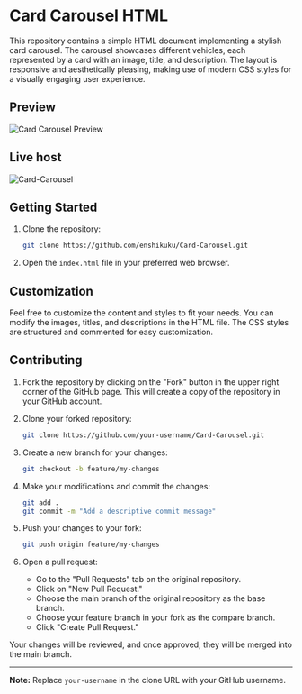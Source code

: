# Card Carousel HTML

This repository contains a simple HTML document implementing a stylish card carousel. The carousel showcases different vehicles, each represented by a card with an image, title, and description. The layout is responsive and aesthetically pleasing, making use of modern CSS styles for a visually engaging user experience.

## Preview

![Card Carousel Preview](https://res.cloudinary.com/dlkqilyi0/image/upload/v1700560953/main_gzqqhn.png)

## Live host

![Card-Carousel](https://res.cloudinary.com)

## Getting Started

1. Clone the repository:

   ```bash
   git clone https://github.com/enshikuku/Card-Carousel.git
   ```

2. Open the `index.html` file in your preferred web browser.

## Customization

Feel free to customize the content and styles to fit your needs. You can modify the images, titles, and descriptions in the HTML file. The CSS styles are structured and commented for easy customization.

## Contributing

1. Fork the repository by clicking on the "Fork" button in the upper right corner of the GitHub page. This will create a copy of the repository in your GitHub account.

2. Clone your forked repository:

   ```bash
   git clone https://github.com/your-username/Card-Carousel.git
   ```

3. Create a new branch for your changes:

   ```bash
   git checkout -b feature/my-changes
   ```

4. Make your modifications and commit the changes:

   ```bash
   git add .
   git commit -m "Add a descriptive commit message"
   ```

5. Push your changes to your fork:

   ```bash
   git push origin feature/my-changes
   ```

6. Open a pull request:
   - Go to the "Pull Requests" tab on the original repository.
   - Click on "New Pull Request."
   - Choose the main branch of the original repository as the base branch.
   - Choose your feature branch in your fork as the compare branch.
   - Click "Create Pull Request."

Your changes will be reviewed, and once approved, they will be merged into the main branch.

---

**Note:** Replace `your-username` in the clone URL with your GitHub username.
